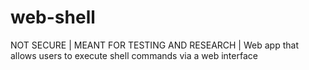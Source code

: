 # web-shell
NOT SECURE | MEANT FOR TESTING AND RESEARCH | Web app that allows users to execute shell commands via a web interface
